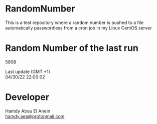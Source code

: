 # RandomNumber    
This is a test repository where a random number is pushed to a file automatically passwordless from a cron job in my Linux CentOS server    
# Random Number of the last run   
5908
      
Last update (GMT +1)    
04/30/22 22:00:02
# Developer    
Hamdy Abou El Anein   
hamdy.aea@protonmail.com
